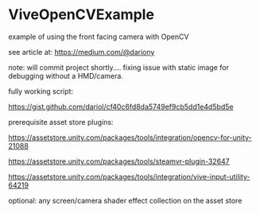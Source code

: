 # ViveOpenCVExample
example of using the front facing camera with OpenCV

see article at: https://medium.com/@dariony


note: will commit project shortly.... fixing issue with static image for debugging without a HMD/camera.


fully working script: 

https://gist.github.com/dariol/cf40c6fd8da5749ef9cb5dd1e4d5bd5e


prerequisite asset store plugins: 

https://assetstore.unity.com/packages/tools/integration/opencv-for-unity-21088

https://assetstore.unity.com/packages/tools/steamvr-plugin-32647

https://assetstore.unity.com/packages/tools/integration/vive-input-utility-64219


optional: any screen/camera shader effect collection on the asset store
